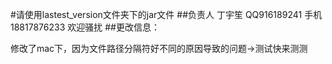 #请使用lastest_version文件夹下的jar文件
##负责人 丁宇笙 QQ916189241  手机18817876233 欢迎骚扰
##更改信息：


修改了mac下，因为文件路径分隔符好不同的原因导致的问题->测试快来测测
